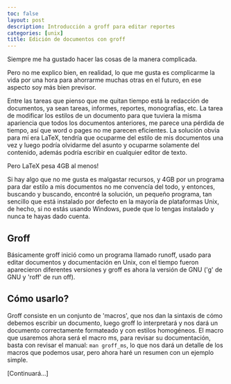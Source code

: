 ```yaml
---
toc: false
layout: post
description: Introducción a groff para editar reportes
categories: [unix]
title: Edición de documentos con groff
---
```

Siempre me ha gustado hacer las cosas de la manera complicada.

Pero no me explico bien, en realidad, lo que me gusta es complicarme la vida por una hora para ahorrarme muchas otras en el futuro, en ese aspecto soy más bien previsor.

Entre las tareas que pienso que me quitan tiempo está la redacción de documentos, ya sean tareas, informes, reportes, monografías, etc. La tarea de modificar los estilos de un documento para que tuviera la misma apariencia que todos los documentos anteriores, me parece una pérdida de tiempo, así que word o pages no me parecen eficientes. La solución obvia para mí era LaTeX, tendría que ocuparme del estilo de mis documentos una vez y luego podría olvidarme del asunto y ocuparme solamente del contenido, además podría escribir en cualquier editor de texto.

Pero LaTeX pesa 4GB al menos!

Si hay algo que no me gusta es malgastar recursos, y 4GB por un programa para dar estilo a mis documentos no me convencía del todo, y entonces, buscando y buscando, encontré la solución, un pequeño programa, tan sencillo que está instalado por defecto en la mayoría de plataformas Unix, de hecho, si no estás usando Windows, puede que lo tengas instalado y nunca te hayas dado cuenta.

## Groff

Básicamente groff inició como un programa llamado runoff, usado para editar documentos y documentación en Unix, con el tiempo fueron aparecieron diferentes versiones y groff es ahora la versión de GNU ('g' de GNU y 'roff' de run off).

## Cómo usarlo?

Groff consiste en un conjunto de 'macros', que nos dan la sintaxis de cómo debemos escribir un documento, luego groff lo interpretará y nos dará un documento correctamente formateado y con estilos homogéneos.
El macro que usaremos ahora será el macro ms, para revisar su documentación, basta con revisar el manual: `man groff_ms`, lo que nos dará un detalle de los macros que podemos usar, pero ahora haré un resumen con un ejemplo simple.

[Continuará...]
